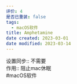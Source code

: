 ```yaml
---
评价: 4
是否已重装: false
tags:
  - macOS软件
title: Amphetamine
date created: 2023-03-01
date modified: 2023-03-14
---
```


设置同步:: 不需要  
作用:: 阻止mac休眠  
#macOS软件
